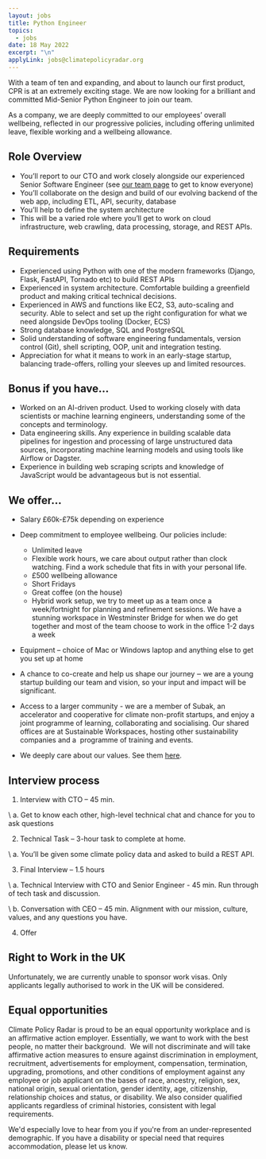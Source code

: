 ```yaml
---
layout: jobs
title: Python Engineer
topics:
  - jobs
date: 18 May 2022
excerpt: "\n"
applyLink: jobs@climatepolicyradar.org
---
```

<!--StartFragment-->

With a team of ten and expanding, and about to launch our first product, CPR is at an extremely exciting stage. We are now looking for a brilliant and committed Mid-Senior Python Engineer to join our team.

As a company, we are deeply committed to our employees’ overall wellbeing, reflected in our progressive policies, including offering unlimited leave, flexible working and a wellbeing allowance. 



## Role Overview

* You’ll report to our CTO and work closely alongside our experienced Senior Software Engineer (see [our team page](https://climatepolicyradar.org/team) to get to know everyone)
* You’ll collaborate on the design and build of our evolving backend of the web app, including ETL, API, security, database 
* You’ll help to define the system architecture
* This will be a varied role where you’ll get to work on cloud infrastructure, web crawling, data processing, storage, and REST APIs. 

## Requirements

* Experienced using Python with one of the modern frameworks (Django, Flask, FastAPI, Tornado etc) to build REST APIs
* Experienced in system architecture. Comfortable building a greenfield product and making critical technical decisions. 
* Experienced in AWS and functions like EC2, S3, auto-scaling and security. Able to select and set up the right configuration for what we need alongside DevOps tooling (Docker, ECS)
* Strong database knowledge, SQL and PostgreSQL
* Solid understanding of software engineering fundamentals, version control (Git), shell scripting, OOP, unit and integration testing.
* Appreciation for what it means to work in an early-stage startup, balancing trade-offers, rolling your sleeves up and limited resources. 

## Bonus if you have…

* Worked on an AI-driven product. Used to working closely with data scientists or machine learning engineers, understanding some of the concepts and terminology.
* Data engineering skills. Any experience in building scalable data pipelines for ingestion and processing of large unstructured data sources, incorporating machine learning models and using tools like Airflow or Dagster. 
* Experience in building web scraping scripts and knowledge of JavaScript would be advantageous but is not essential.

## We offer…

* Salary £60k-£75k depending on experience
* Deep commitment to employee wellbeing. Our policies include:

  * Unlimited leave 
  * Flexible work hours, we care about output rather than clock watching. Find a work schedule that fits in with your personal life. 
  * £500 wellbeing allowance
  * Short Fridays
  * Great coffee (on the house)
  * Hybrid work setup, we try to meet up as a team once a week/fortnight for planning and refinement sessions. We have a stunning workspace in Westminster Bridge for when we do get together and most of the team choose to work in the office 1-2 days a week
* Equipment – choice of Mac or Windows laptop and anything else to get you set up at home
* A chance to co-create and help us shape our journey ‒ we are a young startup building our team and vision, so your input and impact will be significant.
* Access to a larger community - we are a member of Subak, an accelerator and cooperative for climate non-profit startups, and enjoy a joint programme of learning, collaborating and socialising. Our shared offices are at Sustainable Workspaces, hosting other sustainability companies and a  programme of training and events. 
* We deeply care about our values. See them [here](https://climatepolicyradar.org/about#values).

## Interview process

1. Interview with CTO – 45 min. 

\    a. Get to know each other, high-level technical chat and chance for you to ask questions

2. Technical Task – 3-hour task to complete at home.

\    a. You’ll be given some climate policy data and asked to build a REST API. 

3. Final Interview – 1.5 hours

\    a. Technical Interview with CTO and Senior Engineer - 45 min. Run through of tech task and discussion. 

\    b. Conversation with CEO – 45 min. Alignment with our mission, culture, values, and any questions you have. 

4. Offer

## Right to Work in the UK

Unfortunately, we are currently unable to sponsor work visas. Only applicants legally authorised to work in the UK will be considered.

## Equal opportunities

Climate Policy Radar is proud to be an equal opportunity workplace and is an affirmative action employer. Essentially, we want to work with the best people, no matter their background.  We will not discriminate and will take affirmative action measures to ensure against discrimination in employment, recruitment, advertisements for employment, compensation, termination, upgrading, promotions, and other conditions of employment against any employee or job applicant on the bases of race, ancestry, religion, sex, national origin, sexual orientation, gender identity, age, citizenship, relationship choices and status, or disability. We also consider qualified applicants regardless of criminal histories, consistent with legal requirements. 

We'd especially love to hear from you if you're from an under-represented demographic. If you have a disability or special need that requires accommodation, please let us know. 

<!--EndFragment-->
